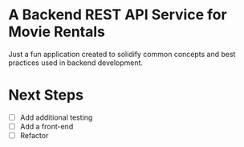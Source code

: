 # A Backend REST API Service for Movie Rentals

Just a fun application created to solidify common concepts and best practices used in backend development.

# Next Steps

- [ ] Add additional testing
- [ ] Add a front-end
- [ ] Refactor
